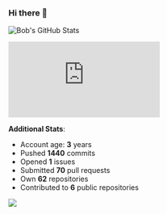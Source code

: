 ### Hi there 👋

![Bob's GitHub Stats](https://github-readme-stats.vercel.app/api?username=Bobthesoftwaredeveloper&show_icons=true&count_private=true&theme=react&hide=stars,prs,issues,contribs)

![Bob's github activity graph](https://d3eqgu1c877dat.cloudfront.net/graph-stats.xml)

**Additional Stats**:
- Account age: **3** years
- Pushed **1440** commits
- Opened **1** issues
- Submitted **70** pull requests
- Own **62** repositories
- Contributed to **6** public repositories

![](https://komarev.com/ghpvc/?username=BobTheSoftwareDeveloper)

